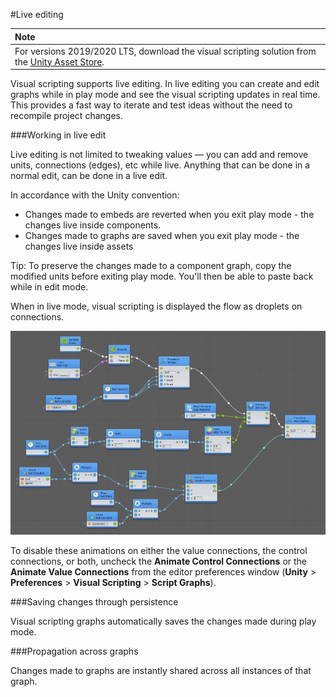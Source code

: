 #Live editing

| **Note**                                                     |
| :----------------------------------------------------------- |
| For versions 2019/2020 LTS, download the visual scripting solution from the [Unity Asset Store](https://assetstore.unity.com/packages/tools/visual-bolt-163802). |

Visual scripting supports live editing. In live editing you can create and edit graphs while in play mode and see the visual scripting updates in real time. This provides a fast way to iterate and test ideas without the need to recompile project changes.

###Working in live edit

Live editing is not limited to tweaking values — you can add and remove units, connections (edges), etc while live. Anything that can be done in a normal edit, can be done in a live edit.

In accordance with the Unity convention:

 *  Changes made to embeds are reverted when you exit play mode - the changes live inside components.
 * Changes made to graphs are saved when you exit play mode - the changes live inside assets

Tip: To preserve the changes made to a component graph, copy the modified units before exiting play mode. You'll then be able to paste back while in edit mode.

When in live mode, visual scripting is displayed the flow as droplets on connections.

![](images/vs-live-droplets.png)

To disable these animations on either the value connections, the control connections, or both,  uncheck the **Animate Control Connections** or the **Animate Value Connections** from the editor preferences window (**Unity** > **Preferences** > **Visual Scripting** > **Script Graphs**).

###Saving changes through persistence

Visual scripting graphs automatically saves the changes made during play mode.

###Propagation across graphs

Changes made to graphs are instantly shared across all instances of that graph.
